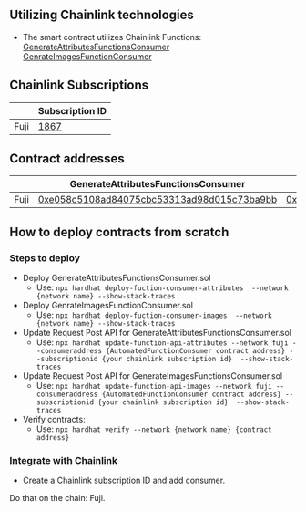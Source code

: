 
## Utilizing Chainlink technologies
- The smart contract utilizes Chainlink Functions: 
[GenerateAttributesFunctionsConsumer](./contracts/GenerateAttributesFunctionsConsumer.sol)
[GenrateImagesFunctionConsumer](./contracts/GenrateImagesFunctionConsumer.sol)

## Chainlink Subscriptions

|       | Subscription ID |
| ----------- | ----------- | 
| Fuji      |  [1867](https://functions.chain.link/fuji/1867)       |

## Contract addresses

|      | GenerateAttributesFunctionsConsumer | GenrateImagesFunctionConsumer |
| ----------- | ----------- | ----------- |
| Fuji | [0xe058c5108ad84075cbc53313ad98d015c73ba9bb]() | [0xAe9617BBEF878C0B77D1E8B1f2AA166aE309C2f4]() |  () |

## How to deploy contracts from scratch

### Steps to deploy
- Deploy GenerateAttributesFunctionsConsumer.sol
    - Use: ```npx hardhat deploy-fuction-consumer-attributes  --network {network name} --show-stack-traces ```
- Deploy GenrateImagesFunctionConsumer.sol
    - Use: ```npx hardhat deploy-fuction-consumer-images  --network {network name} --show-stack-traces ```
- Update Request Post API for GenerateAttributesFunctionsConsumer.sol
    - Use: ```npx hardhat update-function-api-attributes --network fuji --consumeraddress {AutomatedFunctionConsumer contract address} --subscriptionid {your chainlink subscription id}  --show-stack-traces```
- Update Request Post API for GenerateImagesFunctionsConsumer.sol
    - Use: ```npx hardhat update-function-api-images --network fuji --consumeraddress {AutomatedFunctionConsumer contract address} --subscriptionid {your chainlink subscription id}  --show-stack-traces```
- Verify contracts:
    - Use: ```npx hardhat verify --network {network name} {contract address}```
### Integrate with Chainlink
- Create a Chainlink subscription ID and add consumer.

Do that on the chain: Fuji.
